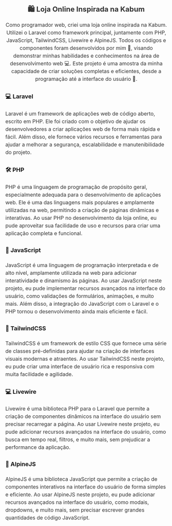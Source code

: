 <div style="font-size: 16px; line-height: 1.5; color: #333; text-align: center;">
  <h3 style="font-size: 22px; font-weight: bold; margin-bottom: 20px;">🛍️ Loja Online Inspirada na Kabum</h3>
  <p>Como programador web, criei uma loja online inspirada na Kabum. Utilizei o Laravel como framework principal, juntamente com PHP, JavaScript, TailwindCSS, Livewire e AlpineJS. Todos os códigos e componentes foram desenvolvidos por mim 💪, visando demonstrar minhas habilidades e conhecimentos na área de desenvolvimento web 💻. Este projeto é uma amostra da minha capacidade de criar soluções completas e eficientes, desde a programação até a interface do usuário 🚀.</p>
</div>
<h4 style="margin-top: 30px; font-size: 18px; font-weight: bold;">💻 Laravel</h4>
<p style="font-size: 16px; line-height: 1.5; color: #333;">Laravel é um framework de aplicações web de código aberto, escrito em PHP. Ele foi criado com o objetivo de ajudar os desenvolvedores a criar aplicações web de forma mais rápida e fácil. Além disso, ele fornece vários recursos e ferramentas para ajudar a melhorar a segurança, escalabilidade e manutenibilidade do projeto.</p>
<h4 style="margin-top: 30px; font-size: 18px; font-weight: bold;">🛠️ PHP</h4>
<p style="font-size: 16px; line-height: 1.5; color: #333;">PHP é uma linguagem de programação de propósito geral, especialmente adequada para o desenvolvimento de aplicações web. Ele é uma das linguagens mais populares e amplamente utilizadas na web, permitindo a criação de páginas dinâmicas e interativas. Ao usar PHP no desenvolvimento da loja online, eu pude aproveitar sua facilidade de uso e recursos para criar uma aplicação completa e funcional.</p>
<h4 style="margin-top: 30px; font-size: 18px; font-weight: bold;">🚀 JavaScript</h4>
<p style="font-size: 16px; line-height: 1.5; color: #333;">JavaScript é uma linguagem de programação interpretada e de alto nível, amplamente utilizada na web para adicionar interatividade e dinamismo às páginas. Ao usar JavaScript neste projeto, eu pude implementar recursos avançados na interface do usuário, como validações de formulários, animações, e muito mais. Além disso, a integração do JavaScript com o Laravel e o PHP tornou o desenvolvimento ainda mais eficiente e fácil.</p>

<h4 style="margin-top: 30px; font-size: 18px; font-weight: bold;">🎨 TailwindCSS</h4>
<p style="font-size: 16px; line-height: 1.5; color: #333;">TailwindCSS é um framework de estilo CSS que fornece uma série de classes pré-definidas para ajudar na criação de interfaces visuais modernas e atraentes. Ao usar TailwindCSS neste projeto, eu pude criar uma interface de usuário rica e responsiva com muita facilidade e agilidade.</p>
<h4 style="margin-top: 30px; font-size: 18px; font-weight: bold;">💻 Livewire</h4>
<p style="font-size: 16px; line-height: 1.5; color: #333;">Livewire é uma biblioteca PHP para o Laravel que permite a criação de componentes dinâmicos na interface do usuário sem precisar recarregar a página. Ao usar Livewire neste projeto, eu pude adicionar recursos avançados na interface do usuário, como busca em tempo real, filtros, e muito mais, sem prejudicar a performance da aplicação.</p>
<h4 style="margin-top: 30px; font-size: 18px; font-weight: bold;">🚀 AlpineJS</h4>
<p style="font-size: 16px; line-height: 1.5; color: #333;">AlpineJS é uma biblioteca JavaScript que permite a criação de componentes interativos na interface do usuário de forma simples e eficiente. Ao usar AlpineJS neste projeto, eu pude adicionar recursos avançados na interface do usuário, como modais, dropdowns, e muito mais, sem precisar escrever grandes quantidades de código JavaScript.</p>

